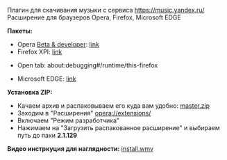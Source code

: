 Плагин для скачивания музыки с сервиса https://music.yandex.ru/
Расширение для браузеров Opera, Firefox, Microsoft EDGE

**Пакеты:**
* Opera [Beta & developer](https://www.opera.com/ru/computer/beta): [link](https://addons.opera.com/ru/extensions/details/yandex-music-fisher-mod/)
* Firefox XPI: [link](https://github.com/vectorserver/yandex_music_fisher_mod/raw/master/2.1.150%20_moz.xpi)
+ Open tab: about:debugging#/runtime/this-firefox
* Microsoft EDGE: [link](https://microsoftedge.microsoft.com/addons/detail/yandex-music-fisher-vecto/hpikmohamcoejcfekplfhfodcifbammm)



**Установка ZIP:**
* Качаем архив и распаковываем его куда вам удобно: [master.zip](https://github.com/vectorserver/yandex_music_fisher_mod/archive/master.zip)
* Заходим в "Расширения" [opera://extensions/](opera://extensions/)
* Включаем "Режим разработчика"
* Нажимаем на "Загрузить распакованное расширение" и выбираем путь до паки **2.1.129**
  
**Видео инстркуция для наглядности:** [install.wmv](https://github.com/vectorserver/yandex_music_fisher_mod/raw/master/install.wmv)

